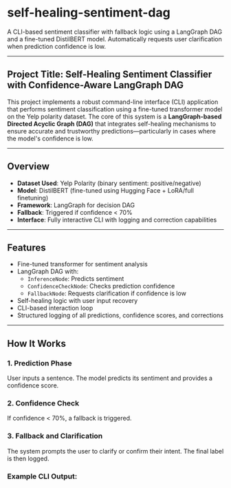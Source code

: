 # self-healing-sentiment-dag

A CLI-based sentiment classifier with fallback logic using a LangGraph DAG and a fine-tuned DistilBERT model. Automatically requests user clarification when prediction confidence is low.

---

##  Project Title: Self-Healing Sentiment Classifier with Confidence-Aware LangGraph DAG

This project implements a robust command-line interface (CLI) application that performs sentiment classification using a fine-tuned transformer model on the Yelp polarity dataset. The core of this system is a **LangGraph-based Directed Acyclic Graph (DAG)** that integrates self-healing mechanisms to ensure accurate and trustworthy predictions—particularly in cases where the model's confidence is low.

---

##  Overview

- **Dataset Used**: Yelp Polarity (binary sentiment: positive/negative)
- **Model**: DistilBERT (fine-tuned using Hugging Face + LoRA/full finetuning)
- **Framework**: LangGraph for decision DAG
- **Fallback**: Triggered if confidence < 70%
- **Interface**: Fully interactive CLI with logging and correction capabilities

---

##  Features

- Fine-tuned transformer for sentiment analysis
- LangGraph DAG with:
  - `InferenceNode`: Predicts sentiment
  - `ConfidenceCheckNode`: Checks prediction confidence
  - `FallbackNode`: Requests clarification if confidence is low
- Self-healing logic with user input recovery
- CLI-based interaction loop
- Structured logging of all predictions, confidence scores, and corrections

---

##  How It Works

### 1. Prediction Phase
User inputs a sentence. The model predicts its sentiment and provides a confidence score.

### 2. Confidence Check
If confidence < 70%, a fallback is triggered.

### 3. Fallback and Clarification
The system prompts the user to clarify or confirm their intent. The final label is then logged.

### Example CLI Output:
